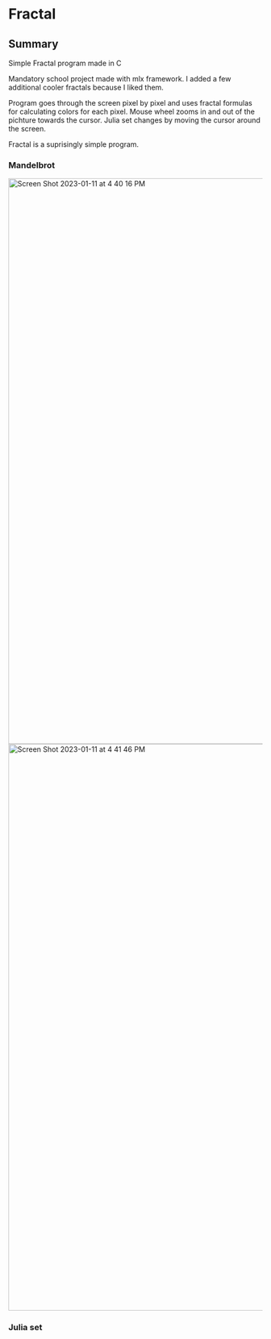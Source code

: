 # Fractal

## Summary

Simple Fractal program made in C

Mandatory school project made with mlx framework. I added a few additional cooler fractals because I liked them.

Program goes through the screen pixel by pixel and uses fractal formulas for calculating colors for each pixel. Mouse wheel zooms in and out of the pichture towards the cursor. Julia set changes by moving the cursor around the screen.

Fractal is a suprisingly simple program.

### Mandelbrot

<img width="1122" alt="Screen Shot 2023-01-11 at 4 40 16 PM" src="https://user-images.githubusercontent.com/93378894/211842786-252f7c36-2fa6-4a02-b2bc-de5380e68186.png">
<img width="1124" alt="Screen Shot 2023-01-11 at 4 41 46 PM" src="https://user-images.githubusercontent.com/93378894/211842821-01dfcc32-e703-477e-9058-76f09f1542cc.png">

### Julia set
